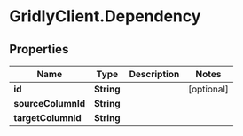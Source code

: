 # GridlyClient.Dependency

## Properties

Name | Type | Description | Notes
------------ | ------------- | ------------- | -------------
**id** | **String** |  | [optional] 
**sourceColumnId** | **String** |  | 
**targetColumnId** | **String** |  | 



